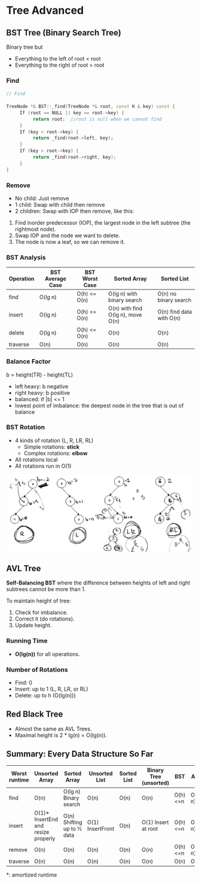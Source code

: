 
# Tree Advanced

## BST Tree (Binary Search Tree)

Binary tree but
- Everything to the left of root < root
- Everything to the right of root > root

### Find

```cpp
// Find

TreeNode *& BST::_find(TreeNode *& root, const K & key) const {
     If (root == NULL || key == root->key) {
          return root;  //root is null when we cannot find
     }
     If (key < root->key) {
          return _find(root->left, key);
     }
     If (key > root->key) {
          return _find(root->right, key);
     }
}
```

### Remove

- No child: Just remove
- 1 child: Swap with child then remove
- 2 children: Swap with IOP then remove, like this:

1. Find inorder predecessor (IOP), the largest node in the left subtree (the rightmost node).
2. Swap IOP and the node we want to delete.
3. The node is now a leaf, so we can remove it.

<!-- <img src="img/bst_remove_1.png" width="250px">
<img src="img/bst_remove_2.png" width="250px">
<img src="img/bst_remove_3.png" width="250px"> -->

### BST Analysis

| Operation | BST Average Case | BST Worst Case | Sorted Array                      | Sorted List              |
| --------- | ---------------- | -------------- | --------------------------------- | ------------------------ |
| find      | O(lg n)          | O(h) <= O(n)   | O(lg n) with binary search        | O(n) no binary search    |
| insert    | O(lg n)          | O(h) <= O(n)   | O(n) with find O(lg n), move O(n) | O(n) find data with O(n) |
| delete    | O(lg n)          | O(h) <= O(n)   | O(n)                              | O(n)                     |
| traverse  | O(n)             | O(n)           | O(n)                              | O(n)                     |

### Balance Factor

b = height(TR) - height(TL)

- left heavy: b negative
- right heavy: b positive
- balanced: if |b| <= 1
- lowest point of imbalance: the deepest node in the tree that is out of balance

### BST Rotation

- 4 kinds of rotation (L, R, LR, RL)
  - Simple rotations: **stick**
  - Complex rotations: **elbow**
- All rotations local
- All rotations run in O(1)

<img src="img/avl_rotate.jpg" width="500px">

## AVL Tree

**Self-Balancing BST** where the difference between heights of left and right subtrees cannot be more than 1.

To maintain height of tree:
1. Check for imbalance.
2. Correct it (do rotations).
3. Update height.

### Running Time

- **O(lg(n))** for all operations.

### Number of Rotations

- Find: 0
- Insert: up to 1 (L, R, LR, or RL)
- Delete: up to h (O(lg(n)))

## Red Black Tree

- Almost the same as AVL Trees.
- Maximal height is 2 * lg(n) = O(lg(n)).

## Summary: Every Data Structure So Far

| Worst runtime | Unsorted Array                      | Sorted Array               | Unsorted List    | Sorted List | Binary Tree (unsorted) | BST     | AVL     |
| ------------- | ----------------------------------- | -------------------------- | ---------------- | ----------- | ---------------------- | ------- | ------- |
| find          | O(n)                                | O(lg n) Binary search      | O(n)             | O(n)        | O(n)                   | O(h)<=n | O(lg n) |
| insert        | O(1)* InsertEnd and resize properly | O(n) Shifting up to ½ data | O(1) InsertFront | O(n)        | O(1) Insert at root    | O(h)<=n | O(lg n) |
| remove        | O(n)                                | O(n)                       | O(n)             | O(n)        | O(n)                   | O(h)<=n | O(lg n) |
| traverse      | O(n)                                | O(n)                       | O(n)             | O(n)        | O(n)                   | O(n)    | O(n)    |

*: amortized runtime